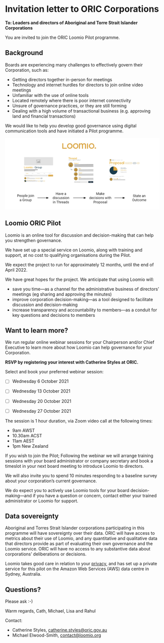# Invitation letter to ORIC Corporations

**To: Leaders and directors of Aboriginal and Torre Strait Islander Corporations**

You are invited to join the ORIC Loomio Pilot programme.

## Background
Boards are experiencing many challenges to effectively govern their Corporation, such as: 
* Getting directors together in-person for meetings
* Technology and internet hurdles for directors to join online video meetings
* Unfamiliar with the use of online tools
* Located remotely where there is poor internet connectivity
* Unsure of governance practices, or they are still forming
* Dealing with a high volume of transactional business (e.g. approving land and financial transactions)

We would like to help you develop good governance using digital communication tools and have initiated a Pilot programme.

![](key-concept.png#border-solid)

## Loomio ORIC Pilot
Loomio is an online tool for discussion and decision-making that can help you strengthen governance.

We have set up a special service on Loomio, along with training and support, at no cost to qualifying organisations during the Pilot.

We expect the project to run for approximately 12 months, until the end of April 2022.

We have great hopes for the project. We anticipate that using Loomio will:
* save you time—as a channel for the administrative business of directors’ meetings (eg sharing and approving the minutes)
* improve corporation decision-making—as a tool designed to facilitate discussion and decision-making
* increase transparency and accountability to members—as a conduit for key questions and decisions to members

## Want to learn more?
We run regular online webinar sessions for your Chairperson and/or Chief Executive to learn more about how Loomio can help governance for your Corporation.

**RSVP by registering your interest with Catherine Styles at ORIC.**

Select and book your preferred webinar session:
- [ ] Wednesday 6 October 2021
- [ ] Wednesday 13 October 2021
- [ ] Wednesday 20 October 2021
- [ ] Wednesday 27 October 2021


The session is 1 hour duration, via Zoom video call at the following times:
* 9am AWST
* 10.30am ACST
* 11am AEST
* 1pm New Zealand

If you wish to join the Pilot; Following the webinar we will arrange training sessions with your board administrator or company secretary and book a timeslot in your next board meeting to introduce Loomio to directors. 

We will also invite you to spend 10 minutes responding to a baseline survey about your corporation’s current governance.

We do expect you to actively use Loomio tools for your board decision-making—and if you have a question or concern, contact either your trained administrator or Loomio for support.

## Data sovereignty
Aboriginal and Torres Strait Islander corporations participating in this programme will have sovereignty over their data. ORIC will have access to metrics about their use of Loomio, and any quantitative and qualitative data that directors provide as part of evaluating their own governance and the Loomio service. ORIC will have no access to any substantive data about corporations’ deliberations or decisions.

Loomio takes good care in relation to your [privacy](https://help.loomio.org/en/legal/privacy/), and has set up a private service for this pilot on the Amazon Web Services (AWS) data centre in Sydney, Australia.

## Questions?
Please ask :-)

Warm regards, 
Cath, Michael, Lisa and Rahul

Contact:
* Catherine Styles, catherine.styles@oric.gov.au
* Michael Elwood-Smith, contact@loomio.org

